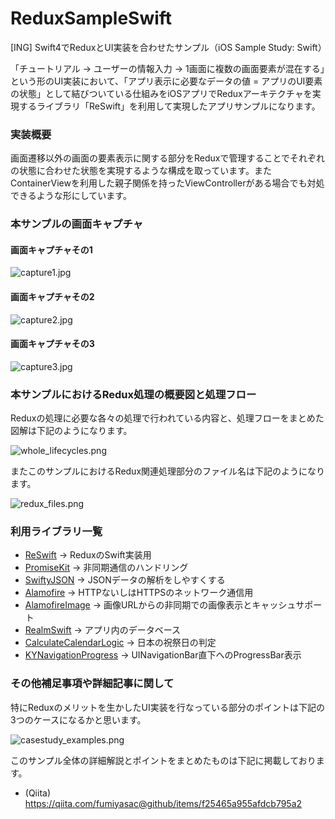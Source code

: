 # ReduxSampleSwift
[ING] Swift4でReduxとUI実装を合わせたサンプル（iOS Sample Study: Swift）

「チュートリアル → ユーザーの情報入力 → 1画面に複数の画面要素が混在する」という形のUI実装において、「アプリ表示に必要なデータの値 = アプリのUI要素の状態」として結びついている仕組みをiOSアプリでReduxアーキテクチャを実現するライブラリ「ReSwift」を利用して実現したアプリサンプルになります。

### 実装概要

画面遷移以外の画面の要素表示に関する部分をReduxで管理することでそれぞれの状態に合わせた状態を実現するような構成を取っています。またContainerViewを利用した親子関係を持ったViewControllerがある場合でも対処できるような形にしています。

### 本サンプルの画面キャプチャ

#### 画面キャプチャその1

![capture1.jpg](https://qiita-image-store.s3.amazonaws.com/0/17400/3829331c-3153-01c9-0121-38fd28eb1c63.jpeg)

#### 画面キャプチャその2

![capture2.jpg](https://qiita-image-store.s3.amazonaws.com/0/17400/7c415c6f-9e1d-dc5e-aafd-a63737a3e9a1.jpeg)

#### 画面キャプチャその3

![capture3.jpg](https://qiita-image-store.s3.amazonaws.com/0/17400/2b8894ba-24d2-4568-a9ee-f67726d3b29e.jpeg)

### 本サンプルにおけるRedux処理の概要図と処理フロー

Reduxの処理に必要な各々の処理で行われている内容と、処理フローをまとめた図解は下記のようになります。

![whole_lifecycles.png](https://qiita-image-store.s3.amazonaws.com/0/17400/fbf1578d-630f-12da-517c-86ae476f3a0a.png)

またこのサンプルにおけるRedux関連処理部分のファイル名は下記のようになります。

![redux_files.png](https://qiita-image-store.s3.amazonaws.com/0/17400/669eb6ff-7e8b-8c97-1cf1-dba1f077da28.png)

### 利用ライブラリ一覧

+ [ReSwift](https://github.com/ReSwift/ReSwift) → ReduxのSwift実装用
+ [PromiseKit](https://github.com/mxcl/PromiseKit) → 非同期通信のハンドリング
+ [SwiftyJSON](https://github.com/SwiftyJSON/SwiftyJSON) → JSONデータの解析をしやすくする
+ [Alamofire](https://github.com/Alamofire/Alamofire) → HTTPないしはHTTPSのネットワーク通信用
+ [AlamofireImage](https://github.com/Alamofire/AlamofireImage) → 画像URLからの非同期での画像表示とキャッシュサポート
+ [RealmSwift](https://github.com/realm/realm-cocoa/tree/master/RealmSwift) → アプリ内のデータベース
+ [CalculateCalendarLogic](https://github.com/fumiyasac/handMadeCalendarAdvance) → 日本の祝祭日の判定
+ [KYNavigationProgress](https://github.com/ykyouhei/KYNavigationProgress) → UINavigationBar直下へのProgressBar表示

### その他補足事項や詳細記事に関して

特にReduxのメリットを生かしたUI実装を行なっている部分のポイントは下記の3つのケースになるかと思います。

![casestudy_examples.png](https://qiita-image-store.s3.amazonaws.com/0/17400/0cbe9856-db45-ab53-26ee-84334aea21f4.png)

このサンプル全体の詳細解説とポイントをまとめたものは下記に掲載しております。

+ (Qiita) https://qiita.com/fumiyasac@github/items/f25465a955afdcb795a2

